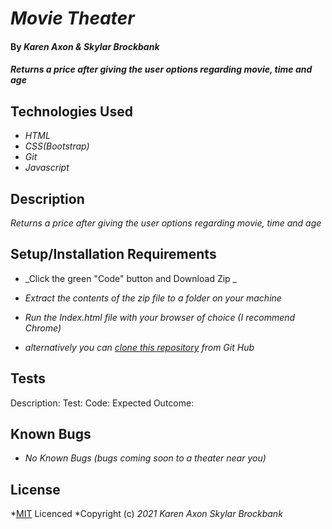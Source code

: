 # _Movie Theater_

#### By _**Karen Axon & Skylar Brockbank**_

#### _Returns a price after giving the user options regarding movie, time and age_

## Technologies Used

* _HTML_
* _CSS(Bootstrap)_
* _Git_
* _Javascript_
  
## Description

_Returns a price after giving the user options regarding movie, time and age_

## Setup/Installation Requirements

* _Click the green "Code" button and Download Zip _
* _Extract the contents of the zip file to a folder on your machine_
* _Run the Index.html file with your browser of choice (I recommend Chrome)_

* _alternatively you can [clone this repository](https://www.learnhowtoprogram.com/introduction-to-programming/git-html-and-css/practice-github-remote-repositories) from Git Hub_


## Tests
Description:
Test:
Code:
Expected Outcome:

## Known Bugs

* _No Known Bugs (bugs coming soon to a theater near you)_

## License

*[MIT](https://opensource.org/licenses/MIT) Licenced
*Copyright (c) _2021_ _Karen Axon_ _Skylar Brockbank_